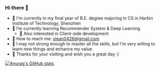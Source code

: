 ### Hi there 👋

- 📖 I'm currently in my final year of B.E. degree majoring in CS in Harbin Institute of Technology, Shenzhen
- 🤔 I’m currently learning Recommender System & Deep Learning
  - 🤩 Also interested in Client-side development
- 📮 How to reach me: xiean0426@gmail.com
- 🤯 I may not strong enough to master all the skills, but I'm very willing to learn new things and enhance my value
- 🎉 Thanks for your visiting and wish you a great day :)

[![Anurag's GitHub stats](https://github-readme-stats.vercel.app/api?username=A-l-an&show_icons=true)](https://github.com/anuraghazra/github-readme-stats)
